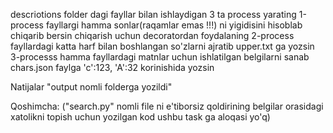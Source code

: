 descriotions folder dagi fayllar bilan ishlaydigan 3 ta process yarating 1-process fayllargi hamma sonlar(raqamlar emas !!!) ni yigidisini hisoblab chiqarib bersin chiqarish uchun decoratordan foydalaning 2-process fayllardagi katta harf bilan boshlangan so'zlarni ajratib upper.txt ga yozsin 3-processs hamma fayllardagi matnlar uchun ishlatilgan belgilarni sanab chars.json faylga 'c':123, 'A':32 korinishida yozsin


Natijalar "output nomli folderga yozildi"


Qoshimcha: ("search.py" nomli file ni e'tiborsiz qoldirining belgilar orasidagi xatolikni topish uchun yozilgan kod ushbu task ga aloqasi yo'q)
